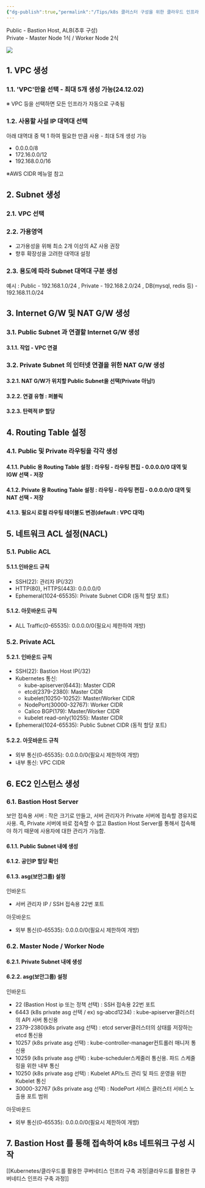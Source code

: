 ```yaml
---
{"dg-publish":true,"permalink":"/Tips/k8s 클러스터 구성을 위한 클라우드 인프라 만들어보기(AWS EC2 활용 -IaaS)/"}
---
```




Public - Bastion Host, ALB(추후 구성)  
Private - Master Node 1식 / Worker Node 2식

![](https://beta.appflowy.cloud/api/file_storage/9694f649-00d1-4d32-8f94-e01c6e535655/v1/blob/435c5064-7532-4871-a378-4fc2b899450f/tnCSN4Kix1-88ZOAZsbHH6bERohVxuDghIAjGmmiH9Q=.)
## 1. VPC 생성

### 1.1. 'VPC'만을 선택 - 최대 5개 생성 가능(24.12.02)

※ VPC 등을 선택하면 모든 인프라가 자동으로 구축됨

### 1.2. 사용할 사설 IP 대역대 선택

아래 대역대 중 택 1 하여 필요한 만큼 사용 - 최대 5개 생성 가능

- 0.0.0.0/8
- 172.16.0.0/12
- 192.168.0.0/16

※AWS CIDR 메뉴얼 참고

## 2. Subnet 생성

### 2.1. VPC 선택

### 2.2. 가용영역

- 고가용성을 위해 최소 2개 이상의 AZ 사용 권장
- 향후 확장성을 고려한 대역대 설정

### 2.3. 용도에 따라 Subnet 대역대 구분 생성

예시 : Public - 192.168.1.0/24 , Private - 192.168.2.0/24 , DB(mysql, redis 등) - 192.168.11.0/24

## 3. Internet G/W 및 NAT G/W 생성

### 3.1. Public Subnet 과 연결할 Internet G/W 생성

#### 3.1.1. 작업 - VPC 연결

### 3.2. Private Subnet 의 인터넷 연결을 위한 NAT G/W 생성

#### 3.2.1. NAT G/W가 위치할 Public Subnet을 선택(Private 아님!)

#### 3.2.2. 연결 유형 : 퍼블릭

#### 3.2.3. 탄력적 IP 할당

## 4. Routing Table 설정

### 4.1. Public 및 Private 라우팅을 각각 생성

#### 4.1.1. Public 용 Routing Table 설정 : 라우팅 - 라우팅 편집 - 0.0.0.0/0 대역 및 IGW 선택 - 저장

#### 4.1.2. Private 용 Routing Table 설정 : 라우팅 - 라우팅 편집 - 0.0.0.0/0 대역 및 NAT 선택 - 저장

#### 4.1.3. 필요시 로컬 라우팅 테이블도 변경(default : VPC 대역)

## 5. 네트워크 ACL 설정(NACL)

### 5.1. Public ACL

#### 5.1.1.인바운드 규칙

- SSH(22): 관리자 IP(/32)
- HTTP(80), HTTPS(443): 0.0.0.0/0
- Ephemeral(1024-65535): Private Subnet CIDR (동적 할당 포트)

#### 5.1.2. 아웃바운드 규칙

- ALL Traffic(0-65535): 0.0.0.0/0(필요시 제한하여 개방)

### 5.2. Private ACL

#### 5.2.1. 인바운드 규칙

- SSH(22): Bastion Host IP(/32)
- Kubernetes 통신:
    - kube-apiserver(6443): Master CIDR
    - etcd(2379-2380): Master CIDR
    - kubelet(10250-10252): Master/Worker CIDR
    - NodePort(30000-32767): Worker CIDR
    - Calico BGP(179): Master/Worker CIDR
    - kubelet read-only(10255): Master CIDR
- Ephemeral(1024-65535): Public Subnet CIDR (동적 할당 포트)

#### 5.2.2. 아웃바운드 규칙

- 외부 통신(0-65535): 0.0.0.0/0(필요시 제한하여 개방)
- 내부 통신: VPC CIDR

## 6. EC2 인스턴스 생성

### 6.1. Bastion Host Server

보안 접속용 서버 : 작은 크기로 만들고, 서버 관리자가 Private 서버에 접속할 경유지로 사용. 즉, Private 서버에 바로 접속할 수 없고 Bastion Host Server를 통해서 접속해야 하기 때문에 사용자에 대한 관리가 가능함.

#### 6.1.1. Public Subnet 내에 생성

#### 6.1.2. 공인IP 할당 확인

#### 6.1.3. asg(보안그룹) 설정

인바운드

- 서버 관리자 IP / SSH 접속용 22번 포트

아웃바운드

- 외부 통신(0-65535): 0.0.0.0/0(필요시 제한하여 개방)

### 6.2. Master Node / Worker Node

#### 6.2.1. Private Subnet 내에 생성

#### 6.2.2. asg(보안그룹) 설정

인바운드

- 22 (Bastion Host ip 또는 정책 선택) : SSH 접속용 22번 포트
- 6443 (k8s private asg 선택 / ex) sg-abcd1234) : kube-apiserver클러스터의 API 서버 통신용
- 2379-2380(k8s private asg 선택) : etcd server클러스터의 상태를 저장하는 etcd 통신용
- 10257 (k8s private asg 선택) : kube-controller-manager컨트롤러 매니저 통신용
- 10259 (k8s private asg 선택) : kube-scheduler스케줄러 통신용. 파드 스케줄링을 위한 내부 통신
- 10250 (k8s private asg 선택) : Kubelet API노드 관리 및 파드 운영을 위한 Kubelet 통신
- 30000-32767 (k8s private asg 선택) : NodePort 서비스 클러스터 서비스 노출용 포트 범위

아웃바운드

- 외부 통신(0-65535): 0.0.0.0/0(필요시 제한하여 개방)

## 7. Bastion Host 를 통해 접속하여 k8s 네트워크 구성 시작

[[Kubernetes/클라우드를 활용한 쿠버네티스 인프라 구축 과정\|클라우드를 활용한 쿠버네티스 인프라 구축 과정]]